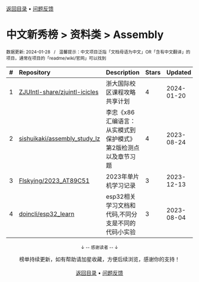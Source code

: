 <a href="https://gitee.com/GrowingGit/GitHub-Chinese-Top-Charts#github中文排行榜">返回目录</a> • <a href="/content/docs/feedback.md">问题反馈</a>

# 中文新秀榜 > 资料类 > Assembly
<sub>数据更新: 2024-01-28&nbsp;&nbsp;&nbsp;/&nbsp;&nbsp;&nbsp;温馨提示：中文项目泛指「文档母语为中文」OR「含有中文翻译」的项目，通常在项目的「readme/wiki/官网」可以找到</sub>

|#|Repository|Description|Stars|Updated|Created|
|:-|:-|:-|:-|:-|:-|
|1|[ZJUIntl-share/zjuintl-icicles](https://github.com/ZJUIntl-share/zjuintl-icicles)|浙大国际校区课程攻略共享计划|4|2024-01-20|2024-01-15|
|2|[sishuikaki/assembly_study_lz](https://github.com/sishuikaki/assembly_study_lz)|李忠《x86汇编语言：从实模式到保护模式》第2版检测点以及章节习题|4|2023-08-24|2023-07-05|
|3|[Flskying/2023_AT89C51](https://github.com/Flskying/2023_AT89C51)|2023年单片机学习记录|3|2023-12-13|2023-08-31|
|4|[doincli/esp32_learn](https://github.com/doincli/esp32_learn)|esp32相关学习文档和代码,不同分支是不同的代码小实验|3|2023-08-04|2023-06-09|

<div align="center">
    <p><sub>↓ -- 感谢读者 -- ↓</sub></p>
    榜单持续更新，如有帮助请加星收藏，方便后续浏览，感谢你的支持！
</div>

<br/>

<div align="center"><a href="https://gitee.com/GrowingGit/GitHub-Chinese-Top-Charts#github中文排行榜">返回目录</a> • <a href="/content/docs/feedback.md">问题反馈</a></div>
